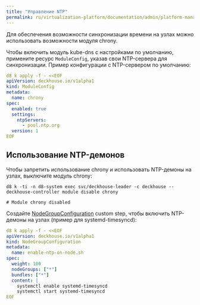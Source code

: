 ```yaml
---
title: "Управление NTP"
permalink: ru/virtualization-platform/documentation/admin/platform-management/network/ntp.html
---
```


Для обеспечения возможности синхронизации времени на узлах можно использовать возможности модуля chrony.

Чтобы включить модуль kube-dns с настройками по умолчанию, примените ресурс `ModuleConfig`, указав свои NTP-сервера
для синхронизации. Пример конфигурации с NTP-сервером по умолчанию:

```yaml
d8 k apply -f - <<EOF
apiVersion: deckhouse.io/v1alpha1
kind: ModuleConfig
metadata:
  name: chrony
spec:
  enabled: true
  settings:
    ntpServers:
      - pool.ntp.org
  version: 1
EOF
```

## Использование NTP-демонов

Чтобы запретить использование chrony и использовать NTP-демоны на узлах, выключите модуль chrony:

```shell
d8 k -ti -n d8-system exec svc/deckhouse-leader -c deckhouse -- deckhouse-controller module disable chrony

# Module chrony disabled
```

Создайте [NodeGroupConfiguration](todo) custom step, чтобы включить NTP-демоны на узлах (пример для systemd-timesyncd):

```yaml
d8 k apply -f - <<EOF
apiVersion: deckhouse.io/v1alpha1
kind: NodeGroupConfiguration
metadata:
  name: enable-ntp-on-node.sh
spec:
  weight: 100
  nodeGroups: ["*"]
  bundles: ["*"]
  content: |
    systemctl enable systemd-timesyncd
    systemctl start systemd-timesyncd
EOF
```

